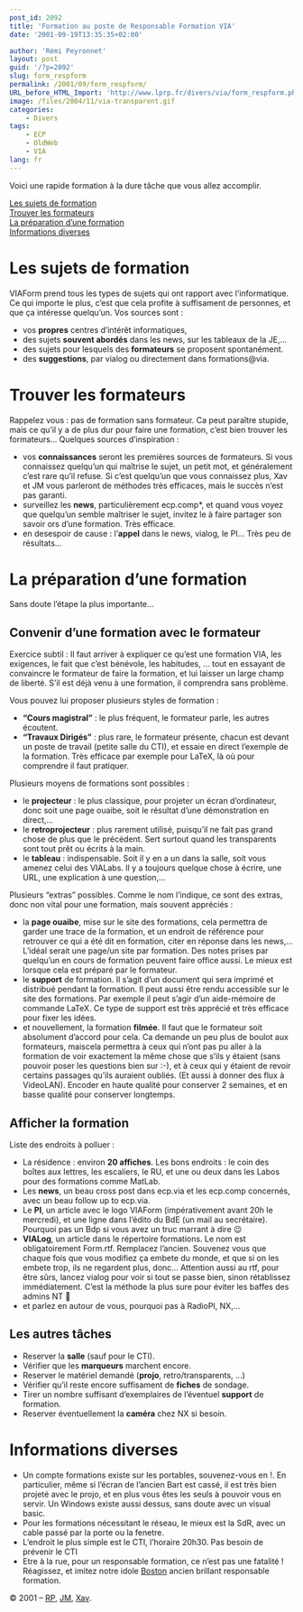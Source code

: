 ```yaml
---
post_id: 2092
title: 'Formation au poste de Responsable Formation VIA'
date: '2001-09-19T13:35:35+02:00'

author: 'Rémi Peyronnet'
layout: post
guid: '/?p=2092'
slug: form_respform
permalink: /2001/09/form_respform/
URL_before_HTML_Import: 'http://www.lprp.fr/divers/via/form_respform.php3'
image: /files/2004/11/via-transparent.gif
categories:
    - Divers
tags:
    - ECP
    - OldWeb
    - VIA
lang: fr
---
```


Voici une rapide formation à la dure tâche que vous allez accomplir.

[Les sujets de formation](#sujets)  
[Trouver les formateurs](#formateurs)  
[La préparation d’une formation](#preparation)  
[Informations diverses](#divers)

<a name="sujets"></a>

# Les sujets de formation

VIAForm prend tous les types de sujets qui ont rapport avec l’informatique. Ce qui importe le plus, c’est que cela profite à suffisament de personnes, et que ça intéresse quelqu’un. Vos sources sont :

- vos **propres** centres d’intérêt informatiques,
- des sujets **souvent abordés** dans les news, sur les tableaux de la JE,…
- des sujets pour lesquels des **formateurs** se proposent spontanément.
- des **suggestions**, par vialog ou directement dans formations@via.

<a name="formateurs"></a>

# Trouver les formateurs

Rappelez vous : pas de formation sans formateur. Ca peut paraître stupide, mais ce qu’il y a de plus dur pour faire une formation, c’est bien trouver les formateurs… Quelques sources d’inspiration :

- vos **connaissances** seront les premières sources de formateurs. Si vous connaissez quelqu’un qui maîtrise le sujet, un petit mot, et généralement c’est rare qu’il refuse. Si c’est quelqu’un que vous connaissez plus, Xav et JM vous parleront de méthodes très efficaces, mais le succès n’est pas garanti.
- surveillez les **news**, particulièrement ecp.comp\*, et quand vous voyez que quelqu’un semble maîtriser le sujet, invitez le à faire partager son savoir ors d’une formation. Très efficace.
- en desespoir de cause : l’**appel** dans le news, vialog, le PI… Très peu de résultats…

<a name="prep"></a>

# La préparation d’une formation

Sans doute l’étape la plus importante…

## Convenir d’une formation avec le formateur

Exercice subtil : Il faut arriver à expliquer ce qu’est une formation VIA, les exigences, le fait que c’est bénévole, les habitudes, … tout en essayant de convaincre le formateur de faire la formation, et lui laisser un large champ de liberté. S’il est déjà venu à une formation, il comprendra sans problème.

Vous pouvez lui proposer plusieurs styles de formation :

- **“Cours magistral”** : le plus fréquent, le formateur parle, les autres écoutent.
- **“Travaux Dirigés”** : plus rare, le formateur présente, chacun est devant un poste de travail (petite salle du CTI), et essaie en direct l’exemple de la formation. Très efficace par exemple pour LaTeX, là où pour comprendre il faut pratiquer.

Plusieurs moyens de formations sont possibles :

- le **projecteur** : le plus classique, pour projeter un écran d’ordinateur, donc soit une page ouaibe, soit le résultat d’une démonstration en direct,…
- le **retroprojecteur** : plus rarement utilisé, puisqu’il ne fait pas grand chose de plus que le précédent. Sert surtout quand les transparents sont tout prêt ou écrits à la main.
- le **tableau** : indispensable. Soit il y en a un dans la salle, soit vous amenez celui des VIALabs. Il y a toujours quelque chose à écrire, une URL, une explication à une question,…

Plusieurs “extras” possibles. Comme le nom l’indique, ce sont des extras, donc non vital pour une formation, mais souvent appréciés :

- la **page ouaibe**, mise sur le site des formations, cela permettra de garder une trace de la formation, et un endroit de référence pour retrouver ce qui a été dit en formation, citer en réponse dans les news,… L’idéal serait une page/un site par formation. Des notes prises par quelqu’un en cours de formation peuvent faire office aussi. Le mieux est lorsque cela est préparé par le formateur.
- le **support** de formation. Il s’agit d’un document qui sera imprimé et distribué pendant la formation. Il peut aussi être rendu accessible sur le site des formations. Par exemple il peut s’agir d’un aide-mémoire de commande LaTeX. Ce type de support est très apprécié et très efficace pour fixer les idées.
- et nouvellement, la formation **filmée**. Il faut que le formateur soit absolument d’accord pour cela. Ca demande un peu plus de boulot aux formateurs, maiscela permettra à ceux qui n’ont pas pu aller à la formation de voir exactement la même chose que s’ils y étaient (sans pouvoir poser les questions bien sur :-), et à ceux qui y étaient de revoir certains passages qu’ils auraient oubliés. (Et aussi à donner des flux à VideoLAN). Encoder en haute qualité pour conserver 2 semaines, et en basse qualité pour conserver longtemps.

## Afficher la formation

Liste des endroits à polluer :

- La résidence : environ **20 affiches**. Les bons endroits : le coin des boîtes aux lettres, les escaliers, le RU, et une ou deux dans les Labos pour des formations comme MatLab.
- Les **news**, un beau cross post dans ecp.via et les ecp.comp concernés, avec un beau follow up to ecp.via.
- Le **PI**, un article avec le logo VIAForm (impérativement avant 20h le mercredi), et une ligne dans l’édito du BdE (un mail au secrétaire). Pourquoi pas un Bdp si vous avez un truc marrant à dire 😉
- **VIALog**, un article dans le répertoire formations. Le nom est obligatoirement Form.rtf. Remplacez l’ancien. Souvenez vous que chaque fois que vous modifiez ça embete du monde, et que si on les embete trop, ils ne regardent plus, donc… Attention aussi au rtf, pour être sûrs, lancez vialog pour voir si tout se passe bien, sinon rétablissez immédiatement. C’est la méthode la plus sure pour éviter les baffes des admins NT 🙂
- et parlez en autour de vous, pourquoi pas à RadioPI, NX,…

## Les autres tâches

- Reserver la **salle** (sauf pour le CTI).
- Vérifier que les **marqueurs** marchent encore.
- Reserver le matériel demandé (**projo**, retro/transparents, …)
- Vérifier qu’il reste encore suffisament de **fiches** de sondage.
- Tirer un nombre suffisant d’exemplaires de l’éventuel **support** de formation.
- Reserver éventuellement la **caméra** chez NX si besoin.

<a name="divers"></a>

# Informations diverses

- Un compte formations existe sur les portables, souvenez-vous en !. En particulier, même si l’écran de l’ancien Bart est cassé, il est très bien projeté avec le projo, et en plus vous êtes les seuls à pouvoir vous en servir. Un Windows existe aussi dessus, sans doute avec un visual basic.
- Pour les formations nécessitant le réseau, le mieux est la SdR, avec un cable passé par la porte ou la fenetre.
- L’endroit le plus simple est le CTI, l’horaire 20h30. Pas besoin de prévenir le CTI
- Etre à la rue, pour un responsable formation, ce n’est pas une fatalité ! Réagissez, et imitez notre idole [Boston](mailto:boston@via.ecp.fr) ancien brillant responsable formation.

© 2001 – [RP](mailto:remi@via.ecp.fr), [JM](mailto:jm@via.ecp.fr), [Xav](mailto:xav@via.ecp.fr).